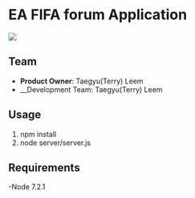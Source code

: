 # EA FIFA forum Application


<img src="https://s3-us-west-1.amazonaws.com/fifatalk/appImages/fifatalk-cover-0.png" width="" height="">

## Team

  - __Product Owner__: Taegyu(Terry) Leem
  - __Development Team: Taegyu(Terry) Leem

## Usage

1. npm install 
3. node server/server.js

## Requirements

-Node 7.2.1
